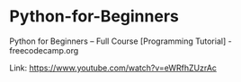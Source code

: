 # Python-for-Beginners

Python for Beginners – Full Course [Programming Tutorial] - freecodecamp.org

Link: https://www.youtube.com/watch?v=eWRfhZUzrAc
